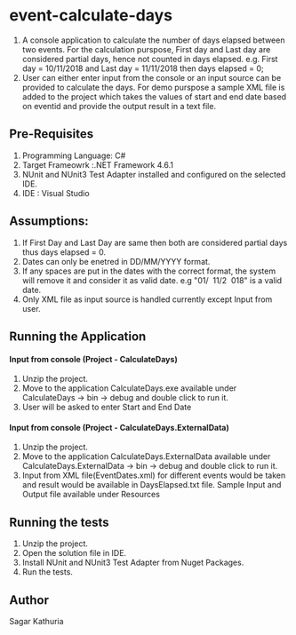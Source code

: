 # event-calculate-days
1. A console application to calculate the number of days elapsed between two events. 
For the calculation purspose, First day and Last day are considered partial days, hence not counted in days elapsed. e.g. First day = 10/11/2018 and Last day = 11/11/2018
then days elapsed = 0;
2. User can either enter input from the console or an input source can be provided to calculate the days. For demo purspose a sample XML file is added to the project 
which takes the values of start and end date based on eventid and provide the output result in a text file.

## Pre-Requisites

1. Programming Language: C#
2. Target Frameowrk :.NET Framework 4.6.1
3. NUnit and NUnit3 Test Adapter installed and configured on the selected IDE. 
4. IDE : Visual Studio

## Assumptions:

1. If First Day and Last Day are same then both are considered partial days thus days elapsed = 0.
2. Dates can only be enetred in DD/MM/YYYY format.
3. If any spaces are put in the dates with the correct format, the system will remove it and consider it as valid date. 
e.g "01/&nbsp;&nbsp;11/2&nbsp;&nbsp;018" is a valid date.
4. Only XML file as input source is handled currently except Input from user.


## Running the Application
#### Input from console (Project - CalculateDays)
1. Unzip the project.
2. Move to the application CalculateDays.exe available under CalculateDays -> bin -> debug and double click to run it.
3. User will be asked to enter Start and End Date


#### Input from console (Project - CalculateDays.ExternalData)
1. Unzip the project.
2. Move to the application CalculateDays.ExternalData available under CalculateDays.ExternalData -> bin -> debug and double click to run it.
3. Input from XML file(EventDates.xml) for different events would be taken and result would be available in DaysElapsed.txt file.
   Sample Input and Output file available under Resources

## Running the tests 
1. Unzip the project.
2. Open the solution file in IDE.
3. Install NUnit and NUnit3 Test Adapter from Nuget Packages.
4. Run the tests.


## Author
Sagar Kathuria
